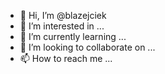- 👋 Hi, I’m @blazejciek
- 👀 I’m interested in ...
- 🌱 I’m currently learning ...
- 💞️ I’m looking to collaborate on ...
- 📫 How to reach me ...

<!---
blazejciek/blazejciek is a ✨ special ✨ repository because its `README.md` (this file) appears on your GitHub profile.
You can click the Preview link to take a look at your changes.
--->
